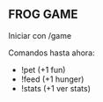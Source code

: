 ## FROG GAME
Iniciar con /game

Comandos hasta ahora:
- !pet (+1 fun)
- !feed (+1 hunger)
- !stats (+1 ver stats)
